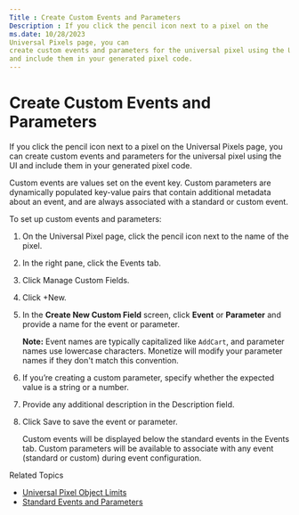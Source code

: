 ```yaml
---
Title : Create Custom Events and Parameters
Description : If you click the pencil icon next to a pixel on the
ms.date: 10/28/2023
Universal Pixels page, you can
create custom events and parameters for the universal pixel using the UI
and include them in your generated pixel code.
---
```



# Create Custom Events and Parameters



If you click the pencil icon next to a pixel on the
Universal Pixels page, you can
create custom events and parameters for the universal pixel using the UI
and include them in your generated pixel code.



Custom events are values set on the event key. Custom parameters are
dynamically populated key-value pairs that contain additional metadata
about an event, and are always associated with a standard or custom
event.

To set up custom events and parameters:





1.  On the Universal
    Pixel page, click the pencil icon next to the name of the
    pixel.
2.  In the right pane, click the
    Events tab.
3.  Click Manage Custom
    Fields.
4.  Click
    +New.
5.  In the **Create New Custom Field** screen,
    click **Event** or **Parameter** and provide a name for the event or
    parameter. 
    

    

    <b>Note:</b> Event names are typically
    capitalized like `AddCart`, and parameter names use lowercase
    characters. Monetize will modify your
    parameter names if they don't match this convention.

    

    
6.  If you’re creating a custom parameter, specify
    whether the expected value is a string or a number.
7.  Provide any additional description in the
    Description field. 
8.  Click Save to
    save the event or parameter. 
    

    Custom events will be displayed below the standard events in the
    Events tab. Custom parameters
    will be available to associate with any event (standard or custom)
    during event configuration.

    



>

Related Topics

- <a href="universal-pixel-object-limits.md" class="xref"
  title="There are limits for how many audiences, conversions, custom events, and parameters you can create, as well as a data size limit for information transmitted by the parameters.">Universal
  Pixel Object Limits</a>
- <a href="standard-events-and-parameters.md" class="xref">Standard
  Events and Parameters</a>






